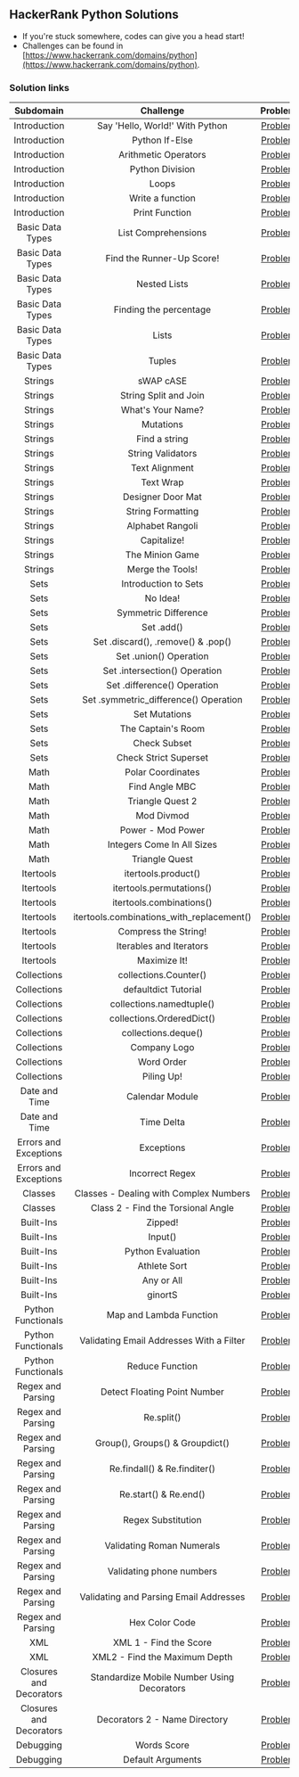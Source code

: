 ## HackerRank Python Solutions

- If you're stuck somewhere, codes can give you a head start!
- Challenges can be found in [https://www.hackerrank.com/domains/python](https://www.hackerrank.com/domains/python).


### Solution links

|         Subdomain         |                     Challenge                       |                                                  Problem                                                        | Difficulty |                                Solution                                |
|  :----------------------: | :-------------------------------------------------: | :-------------------------------------------------------------------------------------------------------------: | :--------: | :--------------------------------------------------------------------: |
|        Introduction       |           Say 'Hello, World!' With Python           |                     [Problem](https://www.hackerrank.com/challenges/py-hello-world/problem)                     |    Easy    | [Solution](Introduction/Say%20%22Hello%2CWorld!%22%20With%20Python.py) |
|        Introduction       |                  Python If-Else                     |                       [Problem](https://www.hackerrank.com/challenges/py-if-else/problem)                       |    Easy    |              [Solution](Introduction/Python%20If-Else.py)              |
|        Introduction       |                Arithmetic Operators                 |           [Problem](https://www.hackerrank.com/challenges/python-arithmetic-operators/problem)                  |    Easy    |           [Solution](Introduction/Arithmetic%20Operators.py)           |   
|        Introduction       |                  Python Division                    |                     [Problem](https://www.hackerrank.com/challenges/python-division/problem)                    |    Easy    |            [Solution](Introduction/Python%3A%20Division.py)            |   
|        Introduction       |                        Loops                        |                      [Problem](https://www.hackerrank.com/challenges/python-loops/problem)                      |    Easy    |                    [Solution](Introduction/Loops.py)                   |     
|        Introduction       |                  Write a function                   |                    [Problem](https://www.hackerrank.com/challenges/write-a-function/problem)                    |   Medium   |            [Solution](Introduction/Write%20a%20function.py)            |        
|        Introduction       |                   Print Function                    |                      [Problem](https://www.hackerrank.com/challenges/python-print/problem)                      |    Easy    |               [Solution](Introduction/Print%20Function.py)             |
|      Basic Data Types     |                 List Comprehensions                 |                 [Problem](https://www.hackerrank.com/challenges/list-comprehensions/problem)                    |    Easy    |        [Solution](Basic%20Data%20Types/List%20Comprehensions.py)       |
|      Basic Data Types     |              Find the Runner-Up Score!              |              [Problem](https://www.hackerrank.com/challenges/find-second-maximum-number-in-a-list/problem)      |    Easy    |   [Solution](Basic%20Data%20Types/Find%20the%20Runner-Up%20Score!.py)  |
|      Basic Data Types     |                    Nested Lists                     |                     [Problem](https://www.hackerrank.com/challenges/nested-list/problem)                        |    Easy    |           [Solution](Basic%20Data%20Types/Nested%20Lists.py)           |
|      Basic Data Types     |               Finding the percentage                |               [Problem](https://www.hackerrank.com/challenges/finding-the-percentage/problem)                   |    Easy    |     [Solution](Basic%20Data%20Types/Finding%20the%20percentage.py)     |
|      Basic Data Types     |                        Lists                        |                   [Problem](https://www.hackerrank.com/challenges/python-lists/problem)                         |    Easy    |                [Solution](Basic%20Data%20Types/Lists.py)               |
|      Basic Data Types     |                       Tuples                        |                  [Problem](https://www.hackerrank.com/challenges/python-tuples/problem)                         |    Easy    |               [Solution](Basic%20Data%20Types/Tuples.py)               |
|          Strings          |                      sWAP cASE                      |                        [Problem](https://www.hackerrank.com/challenges/swap-case/problem)                       |    Easy    |                   [Solution](Strings/sWAP%20cASE.py)                   |
|          Strings          |                String Split and Join                |           [Problem](https://www.hackerrank.com/challenges/python-string-split-and-join/problem)                 |    Easy    |           [Solution](Strings/String%20Split%20and%20Join.py)           |
|          Strings          |                  What's Your Name?                  |                   [Problem](https://www.hackerrank.com/challenges/whats-your-name/problem)                      |    Easy    |                 [Solution](What's%20Your%20Name%3F.py)                 |
|          Strings          |                      Mutations                      |                   [Problem](https://www.hackerrank.com/challenges/python-mutations/problem)                     |    Easy    |                    [Solution](Strings/Mutations.py)                    | 
|          Strings          |                    Find a string                    |                     [Problem](https://www.hackerrank.com/challenges/find-a-string/problem)                      |    Easy    |                [Solution](Strings/Find%20a%20string.py)                |
|          Strings          |                  String Validators                  |                   [Problem](https://www.hackerrank.com/challenges/string-validators/problem)                    |    Easy    |                [Solution](Strings/String%20Validators.py)              |
|          Strings          |                    Text Alignment                   |                     [Problem](https://www.hackerrank.com/challenges/text-alignment/problem)                     |    Easy    |                 [Solution](Strings/Text%20Alignment.py)                |  
|          Strings          |                      Text Wrap                      |                       [Problem](https://www.hackerrank.com/challenges/text-wrap/problem)                        |    Easy    |                   [Solution](Strings/Text%20Wrap.py)                   |
|          Strings          |                  Designer Door Mat                  |                   [Problem](https://www.hackerrank.com/challenges/designer-door-mat/problem)                    |    Easy    |              [Solution](Strings/Designer%20Door%20Mat.py)              |
|          Strings          |                  String Formatting                  |              [Problem](https://www.hackerrank.com/challenges/python-string-formatting/problem)                  |    Easy    |               [Solution](Strings/String%20Formatting.py)               | 
|          Strings          |                   Alphabet Rangoli                  |                    [Problem](https://www.hackerrank.com/challenges/alphabet-rangoli/problem)                    |    Easy    |               [Solution](Strings/Alphabet%20Rangoli.py)                |
|          Strings          |                     Capitalize!                     |                        [Problem](https://www.hackerrank.com/challenges/capitalize/problem)                      |    Easy    |                  [Solution](Strings/Capitalize!.py)                    |
|          Strings          |                   The Minion Game                   |                     [Problem](https://www.hackerrank.com/challenges/the-minion-game/problem)                    |   Medium   |             [Solution](Strings/The%20Minion%20Game.py)                 |
|          Strings          |                   Merge the Tools!                  |                     [Problem](https://www.hackerrank.com/challenges/merge-the-tools/problem)                    |   Medium   |              [Solution](Strings/Merge%20the%20Tools!.py)               |
|           Sets            |                 Introduction to Sets                |                [Problem](https://www.hackerrank.com/challenges/py-introduction-to-sets/problem)                 |    Easy    |             [Solution](Sets/Introduction%20to%20Sets.py)               |
|           Sets            |                       No Idea!                      |                         [Problem](https://www.hackerrank.com/challenges/no-idea/problem)                        |   Medium   |                  [Solution](Sets/No%20Idea!%20.py)                     |
|           Sets            |                 Symmetric Difference                |                   [Problem](https://www.hackerrank.com/challenges/symmetric-difference/problem)                 |    Easy    |             [Solution](Sets/Symmetric%20Difference.py)                 |
|           Sets            |                      Set .add()                     |                       [Problem](https://www.hackerrank.com/challenges/py-set-add/problem)                       |    Easy    |                  [Solution](Sets/set.add().py)                         |
|           Sets            |            Set .discard(), .remove() & .pop()       |                       [Problem](https://www.hackerrank.com/challenges/py-set-discard-remove-pop/problem)        |    Easy    |   [Solution](Sets/Set%20.discard()%2C%20.remove()%20%26%20.pop().py)   |
|           Sets            |                 Set .union() Operation              |                      [Problem](https://www.hackerrank.com/challenges/py-set-union/problem)                      |    Easy    |             [Solution](Sets/Set%20.union()%20Operation.py)             |
|           Sets            |             Set .intersection() Operation           |          [Problem](https://www.hackerrank.com/challenges/py-set-intersection-operation/problem)                 |    Easy    |         [Solution](Sets/Set%20.intersection()%20Operation.py)          |
|           Sets            |              Set .difference() Operation            |           [Problem](https://www.hackerrank.com/challenges/py-set-difference-operation/problem)                  |    Easy    |          [Solution](Sets/Set%20.difference()%20Operation.py)           |
|           Sets            |          Set .symmetric_difference() Operation      |  [Problem](https://www.hackerrank.com/challenges/py-set-symmetric-difference-operation/problem)                 |    Easy    |     [Solution](Sets/Set%20.symmetric_difference()%20Operation.py)      |
|           Sets            |                    Set Mutations                    |                 [Problem](https://www.hackerrank.com/challenges/py-set-mutations/problem)                       |    Easy    |                  [Solution](Sets/Set%20Mutations.py)                   |
|           Sets            |                  The Captain's Room                 |                 [Problem](https://www.hackerrank.com/challenges/py-the-captains-room/problem)                   |    Easy    |               [Solution](Sets/The%20Captain's%20Room.py)               |
|           Sets            |                    Check Subset                     |                   [Problem](https://www.hackerrank.com/challenges/py-check-subset/problem)                      |    Easy    |                  [Solution](Sets/Check%20Subset.py)                    |
|           Sets            |                Check Strict Superset                |              [Problem](https://www.hackerrank.com/challenges/py-check-strict-superset/problem)                  |    Easy    |            [Solution](Sets/Check%20Strict%20Superset.py)               |
|           Math            |                   Polar Coordinates                 |                    [Problem](https://www.hackerrank.com/challenges/polar-coordinates/problem)                   |    Easy    |                [Solution](Math/Polar%20Coordinates.py)                 |
|           Math            |                    Find Angle MBC                   |                          [Problem](https://www.hackerrank.com/challenges/find-angle/problem)                    |   Medium   |                [Solution](Math/Find%20Angle%20MBC.py)                  |
|           Math            |                   Triangle Quest 2                  |                      [Problem](https://www.hackerrank.com/challenges/triangle-quest-2/problem)                  |   Medium   |                [Solution](Math/Triangle%20Quest%202.py)                |
|           Math            |                     Mod Divmod                      |                      [Problem](https://www.hackerrank.com/challenges/python-mod-divmod/problem)                 |    Easy    |                    [Solution](Math/Mod%20Divmod.py)                    |
|           Math            |                  Power - Mod Power                  |                 [Problem](https://www.hackerrank.com/challenges/python-power-mod-power/problem)                 |    Easy    |               [Solution](Math/Power%20-%20Mod%20Power.py)              |
|           Math            |             Integers Come In All Sizes              |            [Problem](https://www.hackerrank.com/challenges/python-integers-come-in-all-sizes/problem)           |    Easy    |         [Solution](Math/Integers%20Come%20In%20All%20Sizes.py)         |
|           Math            |                   Triangle Quest                    |                       [Problem](https://www.hackerrank.com/challenges/python-quest-1/problem)                   |   Medium   |                 [Solution](Math/Triangle%20Quest.py)                   |
|         Itertools         |                 itertools.product()                 |                      [Problem](https://www.hackerrank.com/challenges/itertools-product/problem)                 |    Easy    |              [Solution](Itertools/itertools.product().py)              |
|         Itertools         |                itertools.permutations()             |                 [Problem](https://www.hackerrank.com/challenges/itertools-permutations/problem)                 |    Easy    |            [Solution](/Itertools/itertools.permutations().py)          |
|         Itertools         |              itertools.combinations()               |                 [Problem](https://www.hackerrank.com/challenges/itertools-combinations/problem)                 |    Easy    |           [Solution](Itertools/itertools.combinations().py)            |
|         Itertools         |      itertools.combinations_with_replacement()      |         [Problem](https://www.hackerrank.com/challenges/itertools-combinations-with-replacement/problem)        |    Easy    |   [Solution](Itertools/itertools.combinations_with_replacement().py)    |
|         Itertools         |                 Compress the String!                |                    [Problem](https://www.hackerrank.com/challenges/compress-the-string/problem)                 |   Medium   |           [Solution](Itertools/Compress%20the%20String!%20.py)          |
|         Itertools         |                Iterables and Iterators              |                [Problem](https://www.hackerrank.com/challenges/iterables-and-iterators/problem)                 |   Medium   |          [Solution](Itertools/Iterables%20and%20Iterators.py)           |
|         Itertools         |                    Maximize It!                     |                            [Problem](https://www.hackerrank.com/challenges/maximize-it/problem)                 |    Hard    |                 [Solution](Itertools/Maximize%20It!.py)                 |
|        Collections        |                collections.Counter()                |                   [Problem](https://www.hackerrank.com/challenges/collections-counter/problem)                  |    Easy    |            [Solution](Collections/Collections.Counter().py)             |
|        Collections        |                defaultdict Tutorial                 |                  [Problem](https://www.hackerrank.com/challenges/defaultdict-tutorial/problem)                  |    Easy    |            [Solution](Collections/DefaultDict%20Tutorial.py)            |
|        Collections        |              collections.namedtuple()               |              [Problem](https://www.hackerrank.com/challenges/py-collections-namedtuple/problem)                 |    Easy    |           [Solution](Collections/Collections.namedtuple().py)           |
|        Collections        |              collections.OrderedDict()              |             [Problem](https://www.hackerrank.com/challenges/py-collections-ordereddict/problem)                 |    Easy    |          [Solution](Collections/Collections.OrderedDict()%20.py)        |
|        Collections        |                 collections.deque()                 |                  [Problem](https://www.hackerrank.com/challenges/py-collections-deque/problem)                  |    Easy    |             [Solution](Collections/Collections.deque()%20.py)           |
|        Collections        |                    Company Logo                     |                      [Problem](https://www.hackerrank.com/challenges/most-commons/problem)                      |   Medium   |                [Solution](Collections/Company%20Logo.py)                |
|        Collections        |                     Word Order                      |                       [Problem](https://www.hackerrank.com/challenges/word-order/problem)                       |   Medium   |                 [Solution](/Collections/Word%20Order.py)                |
|        Collections        |                     Piling Up!                      |                        [Problem](https://www.hackerrank.com/challenges/piling-up/problem)                       |   Medium   |                 [Solution](Collections/Piling%20Up!.py)                 |
|       Date and Time       |                   Calendar Module                   |                     [Problem](https://www.hackerrank.com/challenges/calendar-module/problem)                    |    Easy    |           [Solution](Date%20and%20Time/Calendar%20Module.py)            |
|       Date and Time       |                     Time Delta                      |                    [Problem](https://www.hackerrank.com/challenges/python-time-delta/problem)                   |   Medium   |              [Solution](Date%20and%20Time/Time%20Delta.py)              |
|   Errors and Exceptions   |                     Exceptions                      |                       [Problem](https://www.hackerrank.com/challenges/exceptions/problem)                       |    Easy    |           [Solution](Errors%20and%20Exceptions/Expceptions.py)          |
|   Errors and Exceptions   |                   Incorrect Regex                   |                     [Problem](https://www.hackerrank.com/challenges/incorrect-regex/problem)                    |    Easy    |        [Solution](Errors%20and%20Exceptions/Incorrect%20Regex.py)       |
|          Classes          |       Classes - Dealing with Complex Numbers        |   [Problem](https://www.hackerrank.com/challenges/class-1-dealing-with-complex-numbers/problem)                 |   Medium   |  [Solution](Classes/Classes%3A%20Dealing%20with%20Complex%20Numbers.py) |
|          Classes          |         Class 2 - Find the Torsional Angle          |       [Problem](https://www.hackerrank.com/challenges/class-2-find-the-torsional-angle/problem)                 |    Easy    |  [Solution](Classes/Class%202%20-%20Find%20the%20Torsional%20Angle.py)  |
|         Built-Ins         |                       Zipped!                       |                    [Problem](https://www.hackerrank.com/challenges/zipped/problem)                              |    Easy    |                   [Solution](Built-Ins/Zipped!%20.py)                   |
|         Built-Ins         |                       Input()                       |                     [Problem](https://www.hackerrank.com/challenges/input/problem)                              |    Easy    |                   [Solution](Built-Ins/Input()%20.py)                   |
|         Built-Ins         |                  Python Evaluation                  |                  [Problem](https://www.hackerrank.com/challenges/python-eval/problem)                           |    Easy    |              [Solution](Built-Ins/Python%20Evaluation.py)               |
|         Built-Ins         |                    Athlete Sort                     |               [Problem](https://www.hackerrank.com/challenges/python-sort-sort/problem)                         |   Medium   |                 [Solution](Built-Ins/Athlete%20Sort.py)                 |
|         Built-Ins         |                     Any or All                      |                  [Problem](https://www.hackerrank.com/challenges/any-or-all/problem)                            |    Easy    |                 [Solution](Built-Ins/Any%20or%20All.py)                 |
|         Built-Ins         |                       ginortS                       |                    [Problem](https://www.hackerrank.com/challenges/ginorts/problem)                             |   Medium   |                     [Solution](Built-Ins/ginortS.py)                    |
|     Python Functionals    |               Map and Lambda Function               |               [Problem](https://www.hackerrank.com/challenges/map-and-lambda-expression/problem?)               |    Easy    |     [Solution](Python%20Functionals/Map%20and%20Lambda%20Function.py)   |
|     Python Functionals    |      Validating Email Addresses With a Filter       |       [Problem](https://www.hackerrank.com/challenges/validate-list-of-email-address-with-filter/problem)       |   Medium   | [Solution](Python%20Functionals/Validating%20Email%20Addresses%20With%20a%20Filter.py)  |
|     Python Functionals    |                   Reduce Function                   |                     [Problem](https://www.hackerrank.com/challenges/reduce-function/problem)                    |   Medium   |           [Solution](Python%20Functionals/Reduce%20Function.py)         |
|     Regex and Parsing     |             Detect Floating Point Number            |                 [Problem](https://www.hackerrank.com/challenges/introduction-to-regex/problem)                  |    Easy    | [Solution](Regex%20and%20Parsing/Detect%20Floating%20Point%20Numbers.py) |
|     Regex and Parsing     |                      Re.split()                     |                        [Problem](https://www.hackerrank.com/challenges/re-split/problem)                        |    Easy    | [Solution](Regex%20and%20Parsing/Re.split().py) |
|     Regex and Parsing     |            Group(), Groups() & Groupdict()          |                    [Problem](https://www.hackerrank.com/challenges/re-group-groups/problem)                     |    Easy    | [Solution](Regex%20and%20Parsing/Group()%2C%20Groups()%20%26%20Groupdict().py) |
|     Regex and Parsing     |             Re.findall() & Re.finditer()            |                [Problem](https://www.hackerrank.com/challenges/re-findall-re-finditer/problem)                  |    Easy    | [Solution](Regex%20and%20Parsing/Re.findall()%20%26%20Re.finditer().py) |
|     Regex and Parsing     |                 Re.start() & Re.end()               |                    [Problem](https://www.hackerrank.com/challenges/re-start-re-end/problem)                     |    Easy    | [Solution](Regex%20and%20Parsing/Re.start()%20%26%20Re.end().py) |
|     Regex and Parsing     |                  Regex Substitution                 |             [Problem](https://www.hackerrank.com/challenges/re-sub-regex-substitution/problem)                  |   Medium   | [Solution](Regex%20and%20Parsing/Regex%20Substitution.py) |
|     Regex and Parsing     |               Validating Roman Numerals             |               [Problem](https://www.hackerrank.com/challenges/validate-a-roman-number/problem)                  |    Easy    | [Solution](Regex%20and%20Parsing/Validating%20Roman%20Numerals.py) |
|     Regex and Parsing     |               Validating phone numbers              |           [Problem](https://www.hackerrank.com/challenges/validating-the-phone-number/problem)                  |    Easy    | [Solution](Regex%20and%20Parsing/Validating%20phone%20numbers.py) |
|     Regex and Parsing     |        Validating and Parsing Email Addresses       |      [Problem](https://www.hackerrank.com/challenges/validating-named-email-addresses/problem)                  |    Easy    | [Solution](Regex%20and%20Parsing/Validating%20and%20Parsing%20Email%20Addresses.py) |
|     Regex and Parsing     |                     Hex Color Code                  |                       [Problem](https://www.hackerrank.com/challenges/hex-color-code/problem)                   |    Easy    | [Solution](Regex%20and%20Parsing/Hex%20Color%20Code.py) |
|           XML             |               XML 1 - Find the Score                |                 [Problem](https://www.hackerrank.com/challenges/xml-1-find-the-score/problem)                   |    Easy    |            [Solution](XML/XML%201%20-%20Find%20the%20Score.py)          |
|           XML             |            XML2 - Find the Maximum Depth            |            [Problem](https://www.hackerrank.com/challenges/xml2-find-the-maximum-depth/problem)                 |    Easy    |       [Solution](XML/XML2%20-%20Find%20the%20Maximum%20Depth.py)        |
|  Closures and Decorators  |      Standardize Mobile Number Using Decorators     |       [Problem](https://www.hackerrank.com/challenges/standardize-mobile-number-using-decorators/problem)       |    Easy    | [Solution](/Closures%20and%20Decorators/Standardize%20Mobile%20Number%20Using%20Decorators.py) |
|  Closures and Decorators  |            Decorators 2 - Name Directory            |           [Problem](https://www.hackerrank.com/challenges/decorators-2-name-directory/problem)                  |    Easy    | [Solution](Closures%20and%20Decorators/Decorators%202%20-%20Name%20Directory.py) |
|         Debugging         |                     Words Score                     |                  [Problem](https://www.hackerrank.com/challenges/words-score/problem)                           |   Medium   |                  [Solution](Debugging/Words%20Score.py)                 |
|         Debugging         |                   Default Arguments                 |              [Problem](https://www.hackerrank.com/challenges/default-arguments/problem)                         |   Medium   |               [Solution](Debugging/Default%20Arguments.py)              |

